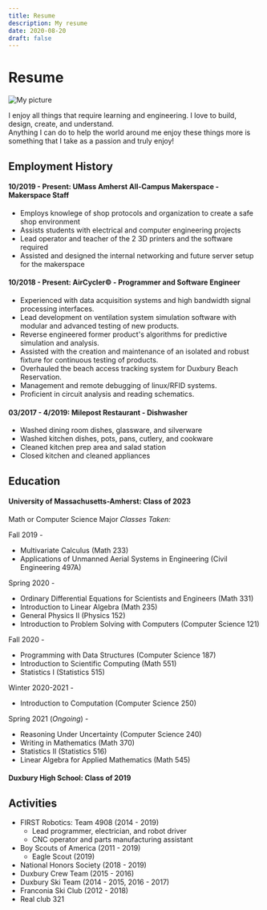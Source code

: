 ```yaml
---
title: Resume
description: My resume
date: 2020-08-20
draft: false
---
```


# Resume

<img src="https://raw.githubusercontent.com/jack-champagne/jackchampagne.com/gh-pages/assets/cv-picture.png" alt="My picture" title="Taken by Lillian Ciocci">

I enjoy all things that require learning and engineering. I love to build, design, create, and understand.<br> Anything I can do to help the world around me enjoy these things more is something that I take as a passion and truly enjoy!

## Employment History

#### 10/2019 - Present: UMass Amherst All-Campus Makerspace - Makerspace Staff
* Employs knowlege of shop protocols and organization to create a safe shop environment
* Assists students with electrical and computer engineering projects
* Lead operator and teacher of the 2 3D printers and the software required
* Assisted and designed the internal networking and future server setup for the makerspace

#### 10/2018 - Present: AirCycler© - Programmer and Software Engineer
* Experienced with data acquisition systems and high bandwidth signal processing interfaces.
* Lead development on ventilation system simulation software with modular and advanced testing of new products.
* Reverse engineered former product's algorithms for predictive simulation and analysis.
* Assisted with the creation and maintenance of an isolated and robust fixture for continuous testing of products.
* Overhauled the beach access tracking system for Duxbury Beach Reservation.
* Management and remote debugging of linux/RFID systems.
* Proficient in circuit analysis and reading schematics.

#### 03/2017 - 4/2019: Milepost Restaurant - Dishwasher
* Washed dining room dishes, glassware, and silverware
* Washed kitchen dishes, pots, pans, cutlery, and cookware
* Cleaned kitchen prep area and salad station
* Closed kitchen and cleaned appliances

## Education
#### University of Massachusetts-Amherst: Class of 2023
Math or Computer Science Major
*Classes Taken:*

Fall 2019 \-
* Multivariate Calculus (Math 233)
* Applications of Unmanned Aerial Systems in Engineering (Civil Engineering 497A)

Spring 2020 \-
* Ordinary Differential Equations for Scientists and Engineers (Math 331)
* Introduction to Linear Algebra (Math 235)
* General Physics II (Physics 152)
* Introduction to Problem Solving with Computers (Computer Science 121)

Fall 2020 \-
* Programming with Data Structures (Computer Science 187)
* Introduction to Scientific Computing (Math 551)
* Statistics I (Statistics 515)

Winter 2020-2021 \-
* Introduction to Computation (Computer Science 250)

Spring 2021 (*Ongoing*) \- 
* Reasoning Under Uncertainty (Computer Science 240)
* Writing in Mathematics (Math 370)
* Statistics II (Statistics 516)
* Linear Algebra for Applied Mathematics (Math 545)

#### Duxbury High School: Class of 2019

## Activities
* FIRST Robotics: Team 4908 (2014 - 2019)
  * Lead programmer, electrician, and robot driver
  * CNC operator and parts manufacturing assistant
* Boy Scouts of America (2011 - 2019)
  * Eagle Scout (2019)
* National Honors Society (2018 - 2019)
* Duxbury Crew Team (2015 - 2016)
* Duxbury Ski Team (2014 - 2015, 2016 - 2017)
* Franconia Ski Club (2012 - 2018)
* Real club 321

